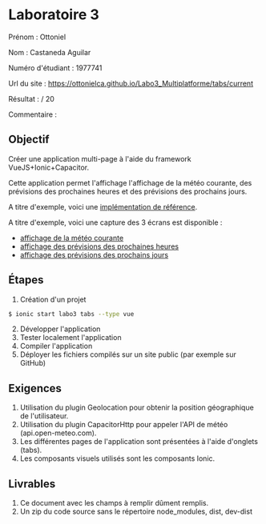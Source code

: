 
# Laboratoire 3

Prénom : Ottoniel

Nom : Castaneda Aguilar

Numéro d'étudiant : 1977741

Url du site : https://ottonielca.github.io/Labo3_Multiplatforme/tabs/current

Résultat : / 20

Commentaire :

## Objectif

Créer une application multi-page à l'aide du framework VueJS+Ionic+Capacitor.

Cette application permet l'affichage l'affichage de la météo courante, des prévisions des prochaines heures et des prévisions des prochains jours.

A titre d'exemple, voici une [implémentation de référence](https://yannicl.github.io/).

A titre d'exemple, voici une capture des 3 écrans est disponible :
- [affichage de la météo courante](./lab3-meteo-actuelle.png)
- [affichage des prévisions des prochaines heures](./lab3-prochaines-heures.png)
- [affichage des prévisions des prochains jours](./lab3-prochains-jours.png)


## Étapes

1. Création d'un projet
~~~bash
$ ionic start labo3 tabs --type vue
~~~

2. Développer l'application
3. Tester localement l'application
4. Compiler l'application
5. Déployer les fichiers compilés sur un site public (par exemple sur GitHub)

## Exigences

1. Utilisation du plugin Geolocation pour obtenir la position géographique de l'utilisateur.
2. Utilisation du plugin CapacitorHttp pour appeler l'API de météo (api.open-meteo.com).
3. Les différentes pages de l'application sont présentées à l'aide d'onglets (tabs).
4. Les composants visuels utilisés sont les composants Ionic.


## Livrables

1. Ce document avec les champs à remplir dûment remplis.
2. Un zip du code source sans le répertoire node_modules, dist, dev-dist